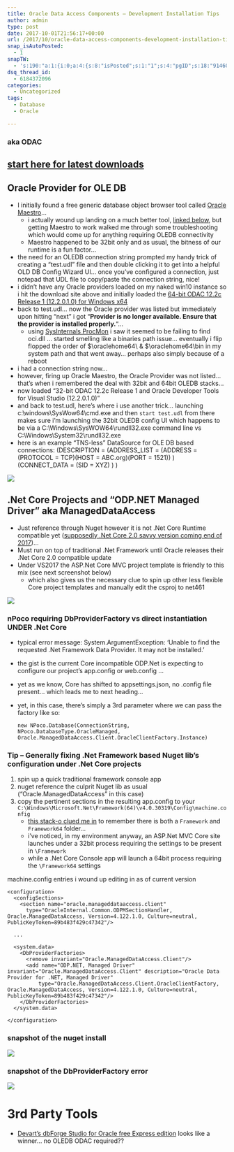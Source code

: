 ```yaml
---
title: Oracle Data Access Components – Development Installation Tips
author: admin
type: post
date: 2017-10-01T21:56:17+00:00
url: /2017/10/oracle-data-access-components-development-installation-tips.html
snap_isAutoPosted:
  - 1
snapTW:
  - 's:190:"a:1:{i:0;a:4:{s:8:"isPosted";s:1:"1";s:4:"pgID";s:18:"914609943017177088";s:7:"postURL";s:53:"https://twitter.com/BeejSEA/status/914609943017177088";s:5:"pDate";s:19:"2017-10-01 21:56:19";}}";'
dsq_thread_id:
  - 6184372096
categories:
  - Uncategorized
tags:
  - Database
  - Oracle

---
```

### aka ODAC

## [start here for latest downloads][1]

## Oracle Provider for OLE DB

  * I initially found a free generic database object browser tool called [Oracle Maestro][2]&#8230; 
      * i actually wound up landing on a much better tool, [linked below][3], but getting Maestro to work walked me through some troubleshooting which would come up for anything requiring OLEDB connectivity
      * Maestro happened to be 32bit only and as usual, the bitness of our runtime is a fun factor&#8230;
  * the need for an OLEDB connection string prompted my handy trick of creating a &#8220;test.udl&#8221; file and then double clicking it to get into a helpful OLD DB Config Wizard UI&#8230; once you&#8217;ve configured a connection, just notepad that UDL file to copy/paste the connection string, nice!
  * i didn&#8217;t have any Oracle providers loaded on my naked win10 instance so i hit the download site above and initially loaded the [64-bit ODAC 12.2c Release 1 (12.2.0.1.0) for Windows x64][4]
  * back to test.udl&#8230; now the Oracle provider was listed but immediately upon hitting &#8220;next&#8221; i got &#8220;**Provider is no longer available. Ensure that the provider is installed properly.**&#8220;&#8230; 
      * using [SysInternals ProcMon][5] i saw it seemed to be failing to find oci.dll &#8230; started smelling like a binaries path issue&#8230; eventually i flip flopped the order of $\oraclehome64\ & $\oraclehome64\bin in my system path and that went away&#8230; perhaps also simply because of a reboot
  * i had a connection string now&#8230;
  * however, firing up Oracle Maestro, the Oracle Provider was not listed&#8230; that&#8217;s when i remembered the deal with 32bit and 64bit OLEDB stacks&#8230;
  * now loaded &#8220;32-bit ODAC 12.2c Release 1 and Oracle Developer Tools for Visual Studio (12.2.0.1.0)&#8221;
  * and back to test.udl, here&#8217;s where i use another trick&#8230; launching c:\windows\SysWow64\cmd.exe and then `start test.udl` from there makes sure i&#8217;m launching the 32bit OLEDB config UI which happens to be via a C:\Windows\SysWOW64\rundll32.exe command line vs C:\Windows\System32\rundll32.exe
  * here is an example &#8220;TNS-less&#8221; DataSource for OLE DB based connections: (DESCRIPTION = (ADDRESS\_LIST = (ADDRESS = (PROTOCOL = TCP)(HOST = ABC.org)(PORT = 1521)) ) (CONNECT\_DATA = (SID = XYZ) ) )

![][6]

## .Net Core Projects and &#8220;ODP.NET Managed Driver&#8221; aka ManagedDataAccess

  * Just reference through Nuget <span class="hl">however it is not .Net Core Runtime compatible yet</span> ([supposedly .Net Core 2.0 savvy version coming end of 2017][7])&#8230; 
  * Must run on top of traditional .Net Framework until Oracle releases their .Net Core 2.0 compatible update 
  * Under VS2017 the ASP.Net Core MVC project template is friendly to this mix (see next screenshot below) 
      * which also gives us the necessary clue to spin up other less flexible Core project templates and manually edit the csproj to <TargetFramework>net461</TargetFramework>

![][8]

### nPoco requiring DbProviderFactory vs direct instantiation UNDER .Net Core

  * typical error message: System.ArgumentException: &#8216;Unable to find the requested .Net Framework Data Provider. It may not be installed.&#8217;
  * the gist is the current Core incompatible ODP.Net is expecting to configure our project&#8217;s app.config or web.config &#8230;
  * yet as we know, Core has shifted to appsettings.json, no .config file present&#8230; which leads me to next heading&#8230;
  * yet, in this case, there&#8217;s simply a 3rd parameter where we can pass the factory like so:
  
    `new NPoco.Database(ConnectionString, NPoco.DatabaseType.OracleManaged, Oracle.ManagedDataAccess.Client.OracleClientFactory.Instance)`

### Tip &#8211; Generally fixing .Net Framework based Nuget lib&#8217;s configuration under .Net Core projects

  1. spin up a quick traditional framework console app
  2. nuget reference the culprit Nuget lib as usual (&#8220;Oracle.ManagedDataAccess&#8221; in this case)
  3. copy the pertinent sections in the resulting app.config to your `C:\Windows\Microsoft.Net\Framework(64)\v4.0.30319\Config\machine.config` 
      * [this stack-o clued me in][9] to remember there is both a `Framework` and `Framework64` folder&#8230;
      * i&#8217;ve noticed, in my environment anyway, an ASP.Net MVC Core site launches under a 32bit process requiring the settings to be present in `\Framework`
      * while a .Net Core Console app will launch a 64bit process requiring the `\Framework64` settings

machine.config entries i wound up editing in as of current version

    <configuration>
      <configSections>
        <section name="oracle.manageddataaccess.client"
          type="OracleInternal.Common.ODPMSectionHandler, Oracle.ManagedDataAccess, Version=4.122.1.0, Culture=neutral, PublicKeyToken=89b483f429c47342"/>
    
      ...
    
      <system.data>
        <DbProviderFactories>
          <remove invariant="Oracle.ManagedDataAccess.Client"/>
          <add name="ODP.NET, Managed Driver" invariant="Oracle.ManagedDataAccess.Client" description="Oracle Data Provider for .NET, Managed Driver"
              type="Oracle.ManagedDataAccess.Client.OracleClientFactory, Oracle.ManagedDataAccess, Version=4.122.1.0, Culture=neutral, PublicKeyToken=89b483f429c47342"/>
        </DbProviderFactories>
      </system.data>
    
    </configuration>
    

### snapshot of the nuget install

![][10]

### snapshot of the DbProviderFactory error

![][11]

# 3rd Party Tools

  * [Devart&#8217;s dbForge Studio for Oracle free Express edition][12] looks like a winner&#8230; no OLEDB ODAC required??

 [1]: http://www.oracle.com/technetwork/topics/dotnet/downloads/index.html
 [2]: https://www.sqlmaestro.com/products/oracle/maestro/
 [3]: #3rdPartyTools
 [4]: http://www.oracle.com/technetwork/database/windows/downloads/index-090165.html
 [5]: https://docs.microsoft.com/en-us/sysinternals/downloads/procmon
 [6]: https://www.beejblog.com/wp-content/uploads/2017/10/snap217.png
 [7]: http://www.maherjendoubi.io/odp-net-on-microsoft-net-core/
 [8]: https://www.beejblog.com/wp-content/uploads/2017/10/snap218.png
 [9]: https://stackoverflow.com/a/26039859
 [10]: https://www.beejblog.com/wp-content/uploads/2017/10/snap220.png
 [11]: https://www.beejblog.com/wp-content/uploads/2017/10/snap219.png
 [12]: https://www.devart.com/dbforge/oracle/studio/download.html